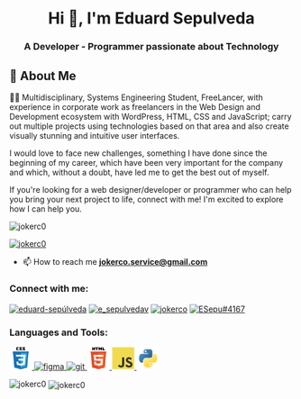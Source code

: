 <h1 align="center">Hi 👋, I'm Eduard Sepulveda</h1>
<h3 align="center">A Developer - Programmer passionate about Technology</h3>

<h2>💫 About Me </h2>

<p>👨‍💻 Multidisciplinary, Systems Engineering Student, FreeLancer, with experience in corporate work as freelancers in the Web Design and Development ecosystem with WordPress, HTML, CSS and JavaScript; carry out multiple projects using technologies based on that area and also create visually stunning and intuitive user interfaces.</p>

<p>I would love to face new challenges, something I have done since the beginning of my career, which have been very important for the company and which, without a doubt, have led me to get the best out of myself.</p>

<p>If you're looking for a web designer/developer or programmer who can help you bring your next project to life, connect with me! I'm excited to explore how I can help you.</p>


<p align="left"> <img src="https://komarev.com/ghpvc/?username=jokerc0&label=Profile%20views&color=0e75b6&style=flat" alt="jokerc0" /> </p>

<p align="left"> <a href="https://github.com/ryo-ma/github-profile-trophy"><img src="https://github-profile-trophy.vercel.app/?username=jokerc0" alt="jokerc0" /></a> </p>

- 📫 How to reach me **jokerco.service@gmail.com**


<h3 align="left">Connect with me:</h3>
<p align="left">
<a href="https://linkedin.com/in/eduard-sepúlveda" target="blank"><img align="center" src="https://raw.githubusercontent.com/rahuldkjain/github-profile-readme-generator/master/src/images/icons/Social/linked-in-alt.svg" alt="eduard-sepúlveda" height="30" width="40" /></a>
<a href="https://instagram.com/e_sepulvedav" target="blank"><img align="center" src="https://raw.githubusercontent.com/rahuldkjain/github-profile-readme-generator/master/src/images/icons/Social/instagram.svg" alt="e_sepulvedav" height="30" width="40" /></a>
<a href="https://www.behance.net/jokerco" target="blank"><img align="center" src="https://raw.githubusercontent.com/rahuldkjain/github-profile-readme-generator/master/src/images/icons/Social/behance.svg" alt="jokerco" height="30" width="40" /></a>
<a href="https://discord.gg/ESepu#4167" target="blank"><img align="center" src="https://raw.githubusercontent.com/rahuldkjain/github-profile-readme-generator/master/src/images/icons/Social/discord.svg" alt="ESepu#4167" height="30" width="40" /></a>
</p>

<h3 align="left">Languages and Tools:</h3>
<p align="left"> <a href="https://www.w3schools.com/css/" target="_blank" rel="noreferrer"> <img src="https://raw.githubusercontent.com/devicons/devicon/master/icons/css3/css3-original-wordmark.svg" alt="css3" width="40" height="40"/> </a> <a href="https://www.figma.com/" target="_blank" rel="noreferrer"> <img src="https://www.vectorlogo.zone/logos/figma/figma-icon.svg" alt="figma" width="40" height="40"/> </a> <a href="https://git-scm.com/" target="_blank" rel="noreferrer"> <img src="https://www.vectorlogo.zone/logos/git-scm/git-scm-icon.svg" alt="git" width="40" height="40"/> </a> <a href="https://www.w3.org/html/" target="_blank" rel="noreferrer"> <img src="https://raw.githubusercontent.com/devicons/devicon/master/icons/html5/html5-original-wordmark.svg" alt="html5" width="40" height="40"/> </a> <a href="https://developer.mozilla.org/en-US/docs/Web/JavaScript" target="_blank" rel="noreferrer"> <img src="https://raw.githubusercontent.com/devicons/devicon/master/icons/javascript/javascript-original.svg" alt="javascript" width="40" height="40"/> </a> <a href="https://www.python.org" target="_blank" rel="noreferrer"> <img src="https://raw.githubusercontent.com/devicons/devicon/master/icons/python/python-original.svg" alt="python" width="40" height="40"/> </a> </p>

<p><img align="left" src="https://github-readme-stats.vercel.app/api/top-langs?username=jokerc0&show_icons=true&locale=en&layout=compact" alt="jokerc0" /></p>

<p>&nbsp;<img align="center" src="https://github-readme-stats.vercel.app/api?username=jokerc0&show_icons=true&locale=en" alt="jokerc0" /></p>

